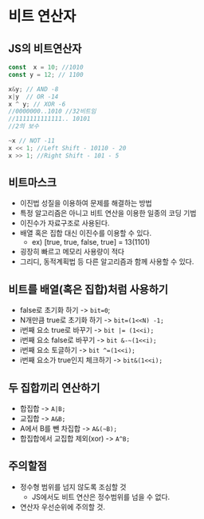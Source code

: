 # 비트 연산자

## JS의 비트연산자
```javascript
const  x = 10; //1010
const y = 12; // 1100

x&y; // AND -8
x|y  // OR -14
x ^ y; // XOR -6
//0000000..1010 //32비트임
//1111111111111.. 10101
//2의 보수

~x // NOT -11
x << 1; //Left Shift - 10110 - 20
x >> 1; //Right Shift - 101 - 5
```

## 비트마스크
* 이진법 성질을 이용하여 문제를 해결하는 방법
* 특정 알고리즘은 아니고 비트 연산을 이용한 일종의 코딩 기법
* 이진수가 자료구조로 사용된다.
* 배열 혹은 집합 대신 이진수를 이용할 수 있다.
  * ex) [true, true, false, true] = 13(1101)
* 굉장히 빠르고 메모리 사용량이 적다
* 그리디, 동적계획법 등 다른 알고리즘과 함께 사용할 수 있다.

## 비트를 배열(혹은 집합)처럼 사용하기
* false로 초기화 하기 -> `bit=0`;
* N개만큼 true로 초기화 하기 -> `bit=(1<<N) -1;`
* i번째 요소 true로 바꾸기 -> `bit |= (1<<i);`
* i번째 요소 false로 바꾸기 -> `bit &-~(1<<i);`
* i번째 요소 토글하기 -> `bit ^=(1<<i);`
* i번째 요소가 true인지 체크하기 -> `bit&(1<<i);`

## 두 집합끼리 연산하기
* 합집합 -> `A|B;`
* 교집합 -> `A&B;`
* A에서 B를 뺀 차집합 -> `A&(~B);`
* 합집합에서 교집합 제외(xor) -> `A^B;`

## 주의할점
* 정수형 범위를 넘지 않도록 조심할 것
  * JS에서도 비트 연산은 정수범위를 넘을 수 없다.
* 연산자 우선순위에 주의할 것.
